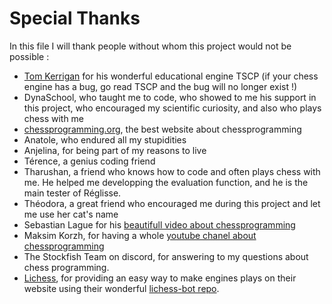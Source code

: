 # Special Thanks
In this file I will thank people without whom this project would not be possible :


- [Tom Kerrigan](http://www.tckerrigan.com) for his wonderful educational engine TSCP (if your chess engine has a bug, go read TSCP and the bug will no longer exist !)
- DynaSchool, who taught me to code, who showed to me his support in this project, who encouraged my scientific curiosity, and also who plays chess with me
- [chessprogramming.org](http://www.chessprogramming.org), the best website about chessprogramming
- Anatole, who endured all my stupidities
- Anjelina, for being part of my reasons to live
- Térence, a genius coding friend
- Tharushan, a friend who knows how to code and often plays chess with me. He helped me developping the evaluation function, and he is the main tester of Réglisse.
- Théodora, a great friend who encouraged me during this project and let me use her cat's name
- Sebastian Lague for his [beautifull video about chessprogramming](https://www.youtube.com/watch?v=U4ogK0MIzqk)
- Maksim Korzh, for having a whole [youtube chanel about chessprogramming](https://www.youtube.com/channel/UCB9-prLkPwgvlKKqDgXhsMQ)
- The Stockfish Team on discord, for answering to my questions about chess programming.
- [Lichess](https://lichess.org), for providing an easy way to make engines plays on their website using their wonderful [lichess-bot repo](https://github.com/ShailChoksi/lichess-bot).